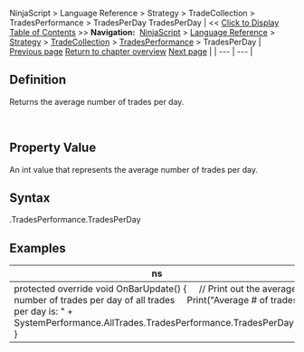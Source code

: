 ﻿
NinjaScript > Language Reference > Strategy > TradeCollection > TradesPerformance > TradesPerDay
TradesPerDay
| << [Click to Display Table of Contents](tradesperday.md) >> **Navigation:**     [NinjaScript](ninjascript-1.md) > [Language Reference](language_reference_wip-1.md) > [Strategy](strategy-1.md) > [TradeCollection](tradecollection-1.md) > [TradesPerformance](tradesperformance-1.md) > TradesPerDay | [Previous page](tradescount-1.md) [Return to chapter overview](tradesperformance-1.md) [Next page](winningtrades-1.md) |
| --- | --- |
## Definition
Returns the average number of trades per day.  

 
## Property Value
An int value that represents the average number of trades per day.
 
## Syntax
<TradeCollection>.TradesPerformance.TradesPerDay

## Examples
| ns |
| --- |
| protected override void OnBarUpdate() {      // Print out the average number of trades per day of all trades      Print("Average # of trades per day is: " + SystemPerformance.AllTrades.TradesPerformance.TradesPerDay); } |
